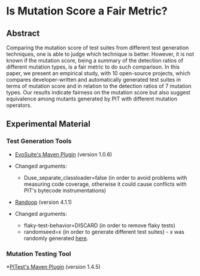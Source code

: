 # Is Mutation Score a Fair Metric?

## Abstract

Comparing the mutation score of test suites from different test generation techniques, one is able to judge which technique is better. However, it is not known if the mutation score, being a summary of the detection ratios of different mutation types, is a fair metric to do such comparison. In this paper, we present an empirical study, with 10 open-source projects, which compares developer-written and automatically generated test suites in terms of mutation score and in relation to the detection ratios of 7 mutation types. Our results indicate fairness on the mutation score but also suggest equivalence among mutants generated by PIT with different mutation operators.

## Experimental Material

### Test Generation Tools

* [EvoSuite's Maven Plugin](http://www.evosuite.org/documentation/maven-plugin/) (version 1.0.6)

* Changed arguments:

   * Duse_separate_classloader=false (in order to avoid problems with measuring code coverage, otherwise it could cause conflicts with PIT's bytecode instrumentations)

* [Randoop](https://randoop.github.io/randoop/manual/index.html#getting_randoop) (version 4.1.1)

* Changed arguments:

   * flaky-test-behavior=DISCARD (in order to remove flaky tests)
   * randomseed=x (in order to generate different test suites) - x was randomly generated [here](https://www.random.org/integers/).

### Mutation Testing Tool

*[PITest's Maven Plugin](http://pitest.org/quickstart/maven/) (version 1.4.5)

